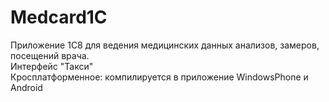 # Medcard1C
Приложение 1С8 для ведения медицинских данных анализов, замеров, посещений врача.
<br/>Интерфейс "Такси"
<br/>Кросплатформенное: компилируется в приложение WindowsPhone и Android
